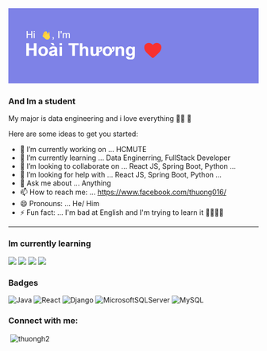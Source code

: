 <img src="./header.png"/>

### And Im a student

My major is data engineering
and i love everything 🤣🤣
👋

Here are some ideas to get you started:

- 🔭 I’m currently working on ... HCMUTE
- 🌱 I’m currently learning ... Data Enginerring, FullStack Developer
- 👯 I’m looking to collaborate on ... React JS, Spring Boot, Python ...
- 🤔 I’m looking for help with ... React JS, Spring Boot, Python ...
- 💬 Ask me about ... Anything
- 📫 How to reach me: ... https://www.facebook.com/thuong016/
- 😄 Pronouns: ... He/ Him
- ⚡ Fun fact: ... I'm bad at English and I'm trying to learn it 👨‍🔬👩‍🔬

<hr>

### Im currently learning

<img  src="https://camo.githubusercontent.com/ece04e9e6d8e7370a88024f41d544915e01ce71b5457326c08349cc282ccf2d4/68747470733a2f2f6d65646961332e67697068792e636f6d2f6d656469612f6c6e377a32655772696951416c6c6656636e2f323030772e77656270" /> <img src="https://camo.githubusercontent.com/a3ccfae79c559d3ff0c7ece89882c93bf278d01f0d2a1d908e19497630dca49d/68747470733a2f2f692e67697068792e636f6d2f6d656469612f4c4d7439363338644f38646674416a74636f2f3230302e77656270" /> <img src="https://camo.githubusercontent.com/cda2bff49eb0cd388393e08dd91cc3cf461f095e387d3fdcb8648ab0418010aa/68747470733a2f2f692e67697068792e636f6d2f6d656469612f654e41736a4f353574506267616f72376d612f323030772e77656270" /> <img src="https://camo.githubusercontent.com/0cad3f969b0946abd0e5f16e9ed1ff78a2495a40c2bb5c6414aefd4be76505aa/68747470733a2f2f692e67697068792e636f6d2f6d656469612f4b7a4a6b7a6a676766474e355079366e6b542f3230302e77656270" />

### Badges

![Java](https://img.shields.io/badge/java-%23ED8B00.svg?style=for-the-badge&logo=java&logoColor=white) ![React](https://img.shields.io/badge/react-%2320232a.svg?style=for-the-badge&logo=react&logoColor=%2361DAFB) ![Django](https://img.shields.io/badge/django-%23092E20.svg?style=for-the-badge&logo=django&logoColor=white) ![MicrosoftSQLServer](https://img.shields.io/badge/Microsoft%20SQL%20Sever-CC2927?style=for-the-badge&logo=microsoft%20sql%20server&logoColor=white) ![MySQL](https://img.shields.io/badge/mysql-%2300f.svg?style=for-the-badge&logo=mysql&logoColor=white)

<h3 align="left">Connect with me:</h3>
<p align="left">
</p>

<div >
   <p>&nbsp;<img align="center" src="https://github-readme-stats.vercel.app/api?username=thuongh2&show_icons=true&locale=en" alt="thuongh2" /></p>
</div>
